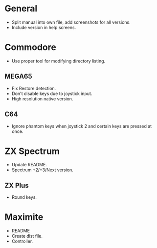 # General

- Split manual into own file, add screenshots for all versions.
- Include version in help screens.

# Commodore

- Use proper tool for modifying directory listing.

## MEGA65

- Fix Restore detection.
- Don't disable keys due to joystick input.
- High resolution native version.

## C64

- Ignore phantom keys when joystick 2 and certain keys are pressed at once.


# ZX Spectrum

- Update README.
- Spectrum +2/+3/Next version.

## ZX Plus

- Round keys.

# Maximite

- README
- Create dist file.
- Controller.

